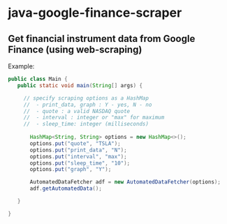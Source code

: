 # java-google-finance-scraper

## Get financial instrument data from Google Finance (using web-scraping)
Example:
 ```java
 public class Main {
    public static void main(String[] args) {

      // specify scraping options as a HashMap
      //  - print_data, graph : Y - yes, N - no
      //  - quote : a valid NASDAQ quote
      //  - interval : integer or "max" for maximum
      //  - sleep_time: integer (milliseconds) 
      
        HashMap<String, String> options = new HashMap<>();
        options.put("quote", "TSLA");
        options.put("print_data", "N");
        options.put("interval", "max");
        options.put("sleep_time", "10");
        options.put("graph", "Y");

        AutomatedDataFetcher adf = new AutomatedDataFetcher(options);
        adf.getAutomatedData();

    }

}
 ```
